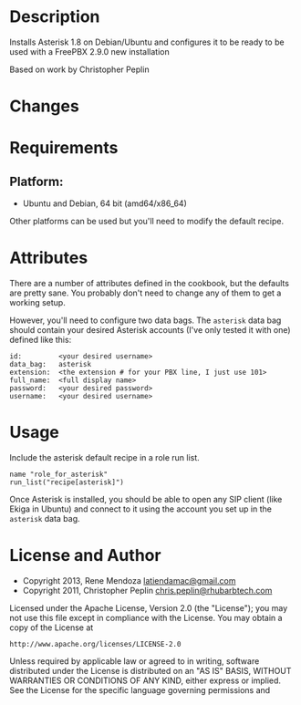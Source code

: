 Description
===========

Installs Asterisk 1.8 on Debian/Ubuntu and configures it to
be ready to be used with a FreePBX 2.9.0 new installation

Based on work by Christopher Peplin

Changes
=======

Requirements
============

## Platform:

* Ubuntu and Debian, 64 bit (amd64/x86\_64)

Other platforms can be used but you'll need to modify the default recipe.

Attributes
==========

There are a number of attributes defined in the cookbook, but the defaults are 
pretty sane. You probably don't need to change any of them to get a working
setup.

However, you'll need to configure two data bags. The `asterisk` data bag should
contain your desired Asterisk accounts (I've only tested it with one) defined
like this:

    id:         <your desired username>
    data_bag:   asterisk
    extension:  <the extension # for your PBX line, I just use 101>
    full_name:  <full display name>
    password:   <your desired password>
    username:   <your desired username>

Usage
=====

Include the asterisk default recipe in a role run list.

    name "role_for_asterisk"
    run_list("recipe[asterisk]")

Once Asterisk is installed, you should be able to open any SIP client (like
Ekiga in Ubuntu) and connect to it using the account you set up in the
`asterisk` data bag.

License and Author
==================



* Copyright 2013, Rene Mendoza latiendamac@gmail.com
* Copyright 2011, Christopher Peplin <chris.peplin@rhubarbtech.com>

Licensed under the Apache License, Version 2.0 (the "License");
you may not use this file except in compliance with the License.
You may obtain a copy of the License at

    http://www.apache.org/licenses/LICENSE-2.0

Unless required by applicable law or agreed to in writing, software
distributed under the License is distributed on an "AS IS" BASIS,
WITHOUT WARRANTIES OR CONDITIONS OF ANY KIND, either express or implied.
See the License for the specific language governing permissions and
